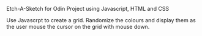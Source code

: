 Etch-A-Sketch for Odin Project using Javascript, HTML and CSS

Use Javascrpt to create a grid.
Randomize the colours and display them as the user mouse the cursor on the grid with mouse down.
